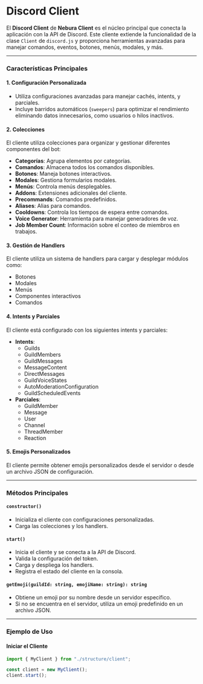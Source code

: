 # Discord Client

El **Discord Client** de **Nebura Client** es el núcleo principal que conecta la aplicación con la API de Discord. Este cliente extiende la funcionalidad de la clase `Client` de `discord.js` y proporciona herramientas avanzadas para manejar comandos, eventos, botones, menús, modales, y más.

***

### Características Principales

#### 1. **Configuración Personalizada**

* Utiliza configuraciones avanzadas para manejar cachés, intents, y parciales.
* Incluye barridos automáticos (`sweepers`) para optimizar el rendimiento eliminando datos innecesarios, como usuarios o hilos inactivos.

#### 2. **Colecciones**

El cliente utiliza colecciones para organizar y gestionar diferentes componentes del bot:

* **Categorías**: Agrupa elementos por categorías.
* **Comandos**: Almacena todos los comandos disponibles.
* **Botones**: Maneja botones interactivos.
* **Modales**: Gestiona formularios modales.
* **Menús**: Controla menús desplegables.
* **Addons**: Extensiones adicionales del cliente.
* **Precommands**: Comandos predefinidos.
* **Aliases**: Alias para comandos.
* **Cooldowns**: Controla los tiempos de espera entre comandos.
* **Voice Generator**: Herramienta para manejar generadores de voz.
* **Job Member Count**: Información sobre el conteo de miembros en trabajos.

#### 3. **Gestión de Handlers**

El cliente utiliza un sistema de handlers para cargar y desplegar módulos como:

* Botones
* Modales
* Menús
* Componentes interactivos
* Comandos

#### 4. **Intents y Parciales**

El cliente está configurado con los siguientes intents y parciales:

* **Intents**:
  * Guilds
  * GuildMembers
  * GuildMessages
  * MessageContent
  * DirectMessages
  * GuildVoiceStates
  * AutoModerationConfiguration
  * GuildScheduledEvents
* **Parciales**:
  * GuildMember
  * Message
  * User
  * Channel
  * ThreadMember
  * Reaction

#### 5. **Emojis Personalizados**

El cliente permite obtener emojis personalizados desde el servidor o desde un archivo JSON de configuración.

***

### Métodos Principales

#### `constructor()`

* Inicializa el cliente con configuraciones personalizadas.
* Carga las colecciones y los handlers.

#### `start()`

* Inicia el cliente y se conecta a la API de Discord.
* Valida la configuración del token.
* Carga y despliega los handlers.
* Registra el estado del cliente en la consola.

#### `getEmoji(guildId: string, emojiName: string): string`

* Obtiene un emoji por su nombre desde un servidor específico.
* Si no se encuentra en el servidor, utiliza un emoji predefinido en un archivo JSON.

***

### Ejemplo de Uso

#### Iniciar el Cliente

```typescript
import { MyClient } from "./structure/client";

const client = new MyClient();
client.start();
```
